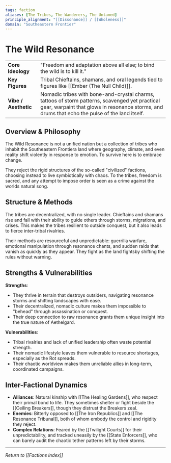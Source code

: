 ```yaml
---
tags: faction
aliases: [The Tribes, The Wanderers, The Untamed]
principle_alignment: "[[Dissonance]] / [[Wholeness]]"
domain: "Southeastern Frontier"
---
```


# The Wild Resonance

| | |
|---|---|
| **Core Ideology** | "Freedom and adaptation above all else; to bind the wild is to kill it." |
| **Key Figures** | Tribal Chieftains, shamans, and oral legends tied to figures like [[Ember (The Null Child)]]. |
| **Vibe / Aesthetic** | Nomadic tribes with bone-and-crystal charms, tattoos of storm patterns, scavenged yet practical gear, warpaint that glows in resonance storms, and drums that echo the pulse of the land itself. |

## Overview & Philosophy
The Wild Resonance is not a unified nation but a collection of tribes who inhabit the Southeastern Frontiera land where geography, climate, and even reality shift violently in response to emotion. To survive here is to embrace change.

They reject the rigid structures of the so-called "civilized" factions, choosing instead to live symbiotically with chaos. To the tribes, freedom is sacred, and any attempt to impose order is seen as a crime against the worlds natural song.

## Structure & Methods
The tribes are decentralized, with no single leader. Chieftains and shamans rise and fall with their ability to guide others through storms, migrations, and crises. This makes the tribes resilient to outside conquest, but it also leads to fierce inter-tribal rivalries.

Their methods are resourceful and unpredictable: guerrilla warfare, emotional manipulation through resonance chants, and sudden raids that vanish as quickly as they appear. They fight as the land fightsby shifting the rules without warning.

## Strengths & Vulnerabilities
**Strengths**:
* They thrive in terrain that destroys outsiders, navigating resonance storms and shifting landscapes with ease.
* Their decentralized, nomadic culture makes them impossible to "behead" through assassination or conquest.
* Their deep connection to raw resonance grants them unique insight into the true nature of Aethelgard.

**Vulnerabilities**:
* Tribal rivalries and lack of unified leadership often waste potential strength.
* Their nomadic lifestyle leaves them vulnerable to resource shortages, especially as the Rot spreads.
* Their chaotic worldview makes them unreliable allies in long-term, coordinated campaigns.

## Inter-Factional Dynamics
- **Alliances**: Natural kinship with [[The Healing Gardens]], who respect their primal bond to life. They sometimes shelter or fight beside the [[Ceiling Breakers]], though they distrust the Breakers zeal.
- **Enemies**: Bitterly opposed to [[The Iron Republics]] and [[The Resonance Tribunal]], both of whom embody the control and rigidity they reject.
- **Complex Relations**: Feared by the [[Twilight Courts]] for their unpredictability, and tracked uneasily by the [[State Enforcers]], who can barely audit the chaotic tether patterns left by their storms.

---
*Return to [[Factions Index]]*
